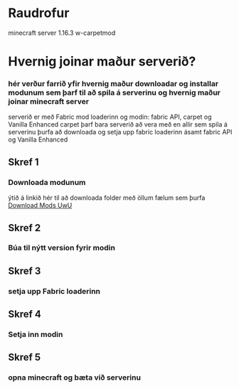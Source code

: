 # Raudrofur
minecraft server 1.16.3 w-carpetmod

# Hvernig joinar maður serverið?
### hér verður farrið yfir hvernig maður downloadar og installar modunum sem þarf til að spila á serverinu og hvernig maður joinar minecraft server

serverið er með Fabric mod loaderinn og modin: fabric API, carpet og Vanilla Enhanced
carpet þarf bara serverið að vera með en allir sem spila á serverinu þurfa að downloada og setja upp fabric loaderinn ásamt fabric API og Vanilla Enhanced

## Skref 1
### Downloada modunum
ýtið á linkið hér til að downloada folder með öllum fælum sem þurfa
<a id="raw-url" href="https://raw.githubusercontent.com/bjartur2004/Raudrofur/blob/main/Mods%20for%20members!!!.zip">Download Mods UwU</a>

## Skref 2
### Búa til nýtt version fyrir modin




## Skref 3
### setja upp Fabric loaderinn




## Skref 4
### Setja inn modin



## Skref 5
### opna minecraft og bæta við serverinu




